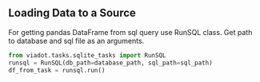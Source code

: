 ## Loading Data to a Source

For getting pandas DataFrame from sql query use RunSQL class.
Get path to database and sql file as an arguments.

```python
from viadot.tasks.sqlite_tasks import RunSQL
runsql = RunSQL(db_path=database_path, sql_path=sql_path)
df_from_task = runsql.run()
```
